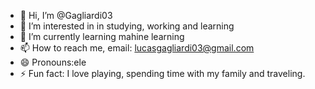- 👋 Hi, I’m @Gagliardi03
- 👀 I’m interested in in studying, working and learning
- 🌱 I’m currently learning mahine learning
- 📫 How to reach me, email: lucasgagliardi03@gmail.com
- 😄 Pronouns:ele
- ⚡ Fun fact: I love playing, spending time with my family and traveling.

<!---
Gagliardi03/Gagliardi03 is a ✨ special ✨ repository because its `README.md` (this file) appears on your GitHub profile.
You can click the Preview link to take a look at your changes.
--->
